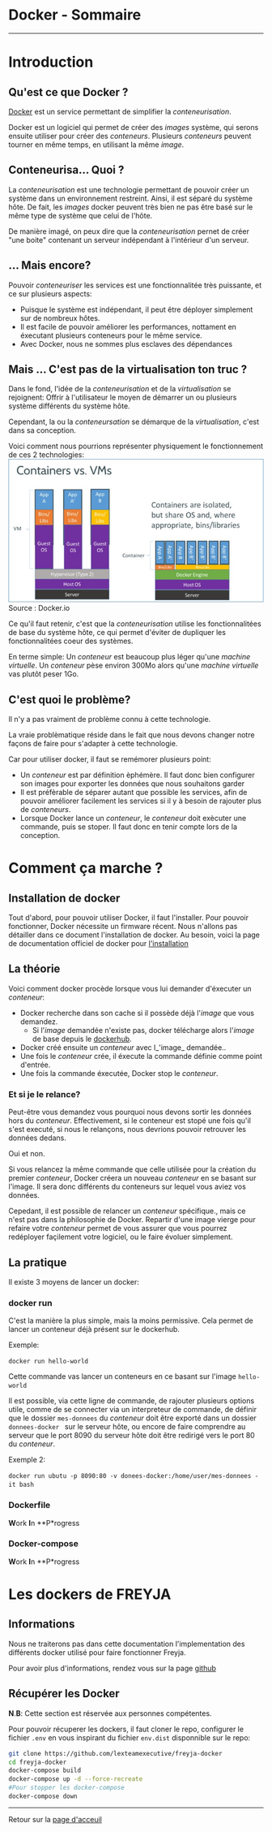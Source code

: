 # Docker - Sommaire

---

# Introduction
## Qu'est ce que Docker ?
[Docker](https://www.docker.com) est un service permettant de simplifier la _conteneurisation_.

Docker est un logiciel qui permet de créer des _images_ système, qui serons ensuite utiliser pour créer des _conteneurs_. Plusieurs _conteneurs_ peuvent tourner en même temps, en utilisant la même _image_.

## Conteneurisa... Quoi ?
La _conteneurisation_ est une technologie permettant de pouvoir créer un système dans un environnement restreint.
Ainsi, il est séparé du système hôte. De fait, les _images_ docker peuvent très bien ne pas être basé sur le même type de système que celui de l'hôte.

De manière imagé, on peux dire que la _conteneurisation_ pernet de créer "une boite" contenant un serveur indépendant à l'intérieur d'un serveur.

## ... Mais encore?
Pouvoir _conteneuriser_ les services est une fonctionnalitée très puissante, et ce sur plusieurs aspects:
* Puisque le système est indépendant, il peut être déployer simplement sur de nombreux hôtes.
* Il est facile de pouvoir améliorer les performances, nottament en éxecutant plusieurs conteneurs pour le même service.
* Avec Docker, nous ne sommes plus esclaves des dépendances

## Mais ... C'est pas de la virtualisation ton truc ?
Dans le fond, l'idée de la _conteneurisation_ et de la _virtualisation_ se rejoignent: Offrir à l'utilisateur le moyen de démarrer un ou plusieurs système différents du système hôte.

Cependant, la ou la _conteneursation_ se démarque de la _virtualisation_, c'est dans sa conception.

Voici comment nous pourrions représenter physiquement  le fonctionnement de ces 2 technologies:
![Docker-vs-VM](../../files/docker/docker-vs-vm.png)
Source : Docker.io

Ce qu'il faut retenir, c'est que la _conteneurisation_ utilise les fonctionnalitées de base du système hôte, ce qui permet d'éviter de dupliquer les fonctionnalitées coeur des systèmes.

En terme simple: Un _conteneur_ est beaucoup plus léger qu'une _machine virtuelle_. Un _conteneur_ pèse environ 300Mo alors qu'une _machine virtuelle_ vas plutôt peser 1Go.

## C'est quoi le problème?
Il n'y a pas vraiment de problème connu à cette technologie.

La vraie problèmatique réside dans le fait que nous devons changer notre façons de faire pour s'adapter à cette technologie.

Car pour utiliser docker, il faut se remémorer plusieurs point:
* Un _conteneur_ est par définition èphémère. Il faut donc bien configurer son images pour exporter les données que nous souhaitons garder
* Il est préfèrable de séparer autant que possible les services, afin de pouvoir améliorer facilement les services si il y à besoin de rajouter plus de _conteneurs_.
* Lorsque Docker lance un _conteneur_, le _conteneur_ doit exècuter une commande, puis se stoper.  Il faut donc en tenir compte lors de la conception.

# Comment ça marche ?
## Installation de docker
Tout d'abord, pour pouvoir utiliser Docker, il faut l'installer. Pour pouvoir fonctionner, Docker nécessite un firmware récent. Nous n'allons pas détailler dans ce document l'installation de docker. Au besoin, voici la page de documentation officiel de docker pour [l'installation](https://store.docker.com/editions/community/docker-ce-server-ubuntu)

##  La théorie
Voici comment docker procède lorsque vous lui demander d'éxecuter un _conteneur_:
* Docker recherche dans son cache si il possède déjà l'_image_ que vous demandez.
  * Si l'_image_ demandée n'existe pas, docker télécharge alors l'_image_ de base depuis le [dockerhub](https://hub.docker.com/).
* Docker créé ensuite un _conteneur_ avec l_'image_ demandée..
* Une fois le _conteneur_ crée, il éxecute la commande définie comme point d'entrée.
* Une fois la commande éxecutée, Docker stop le _conteneur_.

### Et si je le relance?
Peut-être vous demandez vous pourquoi nous devons sortir les données hors du _conteneur_. Effectivement, si le conteneur est stopé une fois qu'il s'est executé, si nous le relançons, nous devrions pouvoir retrouver les données dedans.

Oui et non.

Si vous relancez la même commande que celle utilisée pour la création du premier _conteneur_, Docker créera un nouveau _conteneur_ en se basant sur l'image. Il sera donc différents du conteneurs sur lequel vous aviez vos données.

Cepedant, il est possible de relancer un _conteneur_ spécifique., mais ce n'est pas dans la philosophie de Docker.
Repartir d'une image vierge pour refaire votre _conteneur_ permet de vous assurer que vous pourrez redéployer façilement votre logiciel, ou le faire évoluer simplement.

## La pratique
Il existe 3 moyens de lancer un docker:

### docker run
C'est la manière la plus simple, mais la moins permissive.
Cela permet de lancer un conteneur déjà présent sur le dockerhub.

Exemple:

```docker run hello-world ```

Cette commande vas lancer un conteneurs en ce basant sur l'image ```hello-world```

Il est possible, via cette ligne de commande, de rajouter plusieurs options utile, comme de se connecter via un interpreteur de commande, de définir que le dossier ```mes-donnees``` du _conteneur_ doit être exporté dans un dossier ```donnees-docker ``` sur le serveur hôte,  ou encore de faire comprendre au serveur que le port 8090 du serveur hôte doit être redirigé vers le port 80 du _conteneur_.

Exemple 2:

```docker run ubutu -p 8090:80 -v donees-docker:/home/user/mes-donnees -it bash```

### Dockerfile
**W**ork **I**n **P*rogress

### Docker-compose
**W**ork **I**n **P*rogress

# Les dockers de FREYJA
## Informations
Nous ne traiterons pas dans cette documentation l'implementation des différents docker utilisé pour faire fonctionner Freyja.

Pour avoir plus d'informations, rendez vous sur la page [github](https://github.com/lexteamexecutive/freyja-docker)

## Récupérer les Docker
**N**.**B**: Cette section est réservée aux personnes compétentes.

Pour pouvoir récuperer les dockers, il faut cloner le repo, configurer le fichier ```.env``` en vous inspirant du fichier ```env.dist``` disponnible sur le repo:
```bash
git clone https://github.com/lexteamexecutive/freyja-docker
cd freyja-docker
docker-compose build
docker-compose up -d --force-recreate
#Pour stopper les docker-compose
docker-compose down
```
---
Retour sur la [page d'acceuil](http://docs.lexteam-executive.com/)
